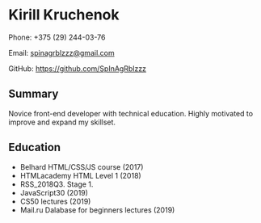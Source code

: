 # Kirill Kruchenok
Phone: +375 (29) 244-03-76

Email: spinagrblzzz@gmail.com

GitHub: https://github.com/SpInAgRblzzz

## Summary

Novice front-end developer with technical education. Highly motivated to improve and expand my skillset.

## Education

* Belhard HTML/CSS/JS course (2017)
* HTMLacademy HTML Level 1 (2018)
* RSS_2018Q3. Stage 1.
* JavaScript30 (2019)
* CS50 lectures (2019)
* Mail.ru Dalabase for beginners lectures (2019)